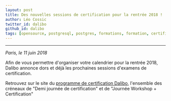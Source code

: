 ```yaml
---
layout: post
title: Des nouvelles sessions de certification pour la rentrée 2018 !
author: Léo Cossic
twitter_id: dalibo
github_id: dalibo
tags: [opensource, postgresql, postgres, formations, formation, certification, certifications, certifié, certified, certif, advanced, essential, dates, sessions, dalibo]
---
```


---

*Paris, le 11 juin 2018*

Afin de vous permettre d'organiser votre calendrier pour la rentrée 2018, Dalibo annonce dors et déjà les prochaines sessions d'examens de certification. 

<!--MORE-->

Retrouvez sur le site du [programme de certification Dalibo](https://certification.dalibo.com/infos/essential/), l'ensemble des créneaux de "Demi journée de certification" et de "Journée Workshop + Certification" 
